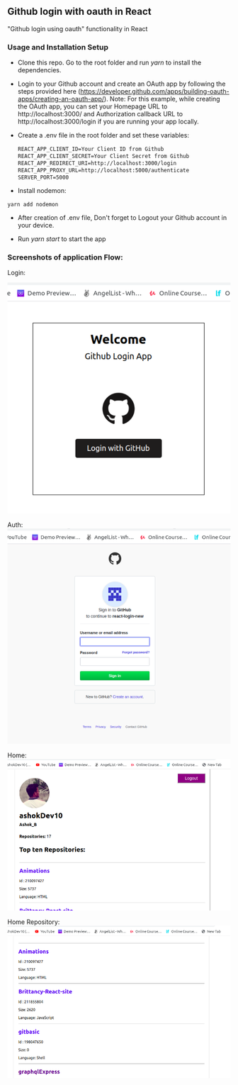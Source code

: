 ## Github login with oauth in React

"Github login using oauth" functionality in React

### Usage and Installation Setup

- Clone this repo. Go to the root folder and run _yarn_ to install the dependencies.

- Login to your Github account and create an OAuth app by following the steps provided here (https://developer.github.com/apps/building-oauth-apps/creating-an-oauth-app/). Note: For this example, while creating the OAuth app, you can set your Homepage URL to http://localhost:3000/ and Authorization callback URL to http://localhost:3000/login if you are running your app locally.

- Create a .env file in the root folder and set these variables:
  ```
  REACT_APP_CLIENT_ID=Your Client ID from Github
  REACT_APP_CLIENT_SECRET=Your Client Secret from Github
  REACT_APP_REDIRECT_URI=http://localhost:3000/login
  REACT_APP_PROXY_URL=http://localhost:5000/authenticate
  SERVER_PORT=5000
  ```
- Install nodemon:

```
yarn add nodemon
```

- After creation of .env file, Don't forget to Logout your Github account in your device.

* Run _yarn start_ to start the app

### Screenshots of application Flow:

Login:

![Login Screen](./src/Assets/login.png)

Auth:
![Auth Screen](./src/Assets/auth.png)

Home:
![Home Screen](./src/Assets/home.png)

Home Repository:
![Home Repos Screen](./src/Assets/repos.png)
